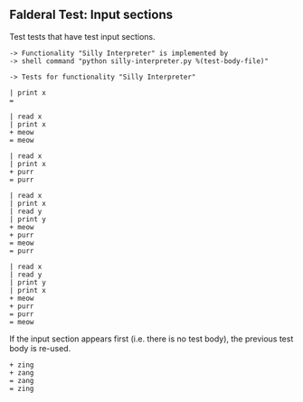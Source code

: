 Falderal Test: Input sections
-----------------------------

Test tests that have test input sections.

    -> Functionality "Silly Interpreter" is implemented by
    -> shell command "python silly-interpreter.py %(test-body-file)"

    -> Tests for functionality "Silly Interpreter"

    | print x
    = 

    | read x
    | print x
    + meow
    = meow

    | read x
    | print x
    + purr
    = purr

    | read x
    | print x
    | read y
    | print y
    + meow
    + purr
    = meow
    = purr

    | read x
    | read y
    | print y
    | print x
    + meow
    + purr
    = purr
    = meow

If the input section appears first (i.e. there is no test body),
the previous test body is re-used.

    + zing
    + zang
    = zang
    = zing
